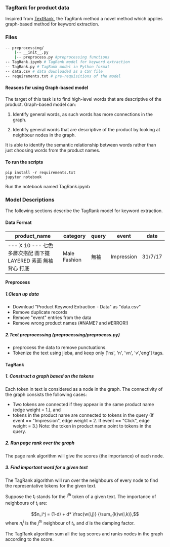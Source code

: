 ### TagRank for product data
Inspired from [TextRank](https://web.eecs.umich.edu/~mihalcea/papers/mihalcea.emnlp04.pdf), the TagRank method a novel method which applies graph-based method for keyword extraction. 

### Files
```Bash
-- preprocessing/
	|-- __init__.py
	|-- preprocess.py #preprocessing functions
-- TagRank.ipynb # TagRank model for keyword extraction
-- TagRank.py # TagRank model in Python format
-- data.csv # data downloaded as a CSV file
-- requirements.txt # pre-requisitions of the model
```

#### Reasons for using Graph-based model
The target of this task is to find high-level words that are descriptive of the product.
Graph-based model can:

1) Identify general words, as such words has more connections in the graph.

2) Identify general words that are descriptive of the product by looking at neighbour nodes in the graph.

It is able to identify the semantic relationship between words rather than just choosing words from the product names.

#### To run the scripts
```
pip install -r requirements.txt
jupyter notebook
```
Run the notebook named TagRank.ipynb

### Model Descriptions
The following sections describe the TagRank model for keyword extraction.

#### Data Format

|product_name|category|query|event|date|
|------------|--------|-----|-----|----|
|--- X 10 --- 七色 多層次搭配 圓下擺 LAYERED 素面 無袖背心 打底|Male Fashion|無袖|Impression|31/7/17|

#### Preprocess
##### 1.Clean up data
- Download "Product Keyword Extraction - Data" as "data.csv"
- Remove duplicate records
- Remove "event" entries from the data
- Remove wrong product names (#NAME? and #ERROR!)

##### 2.Text preprocessing (preprocessing/preprocess.py)
- preprocess the data to remove punctuations.
- Tokenize the text using jieba, and keep only ['ns', 'n', 'vn', 'v','eng'] tags.

#### TagRank
##### 1. Construct a graph based on the tokens
Each token in text is considered as a node in the graph. The connectivity of the graph consists the following cases:
- Two tokens are connected if they appear in the same product name (edge weight = 1.), and
- tokens in the product name are connected to tokens in the query (If event == "Impression", edge weight = 2. If event == "Click", edge weight = 3.) Note: the token in product name point to tokens in the query.

##### 2. Run page rank over the graph
The page rank algorithm will give the scores (the importance) of each node.

##### 3. Find important word for a given text
The TagRank algorithm will run over the neighbours of every node to find the representative tokens for the given text.

Suppose the $t_i$ stands for the $i^{th}$ token of a given text. The importance of neighbours of $t_i$ are:

$$n_i^j = (1-d) + d* \frac{w(i,j)} {\sum_{k}w(i,k)},$$
where $n_i^j$ is the $j^{th}$ neighbour of $t_i$, and $d$ is the damping factor.

The TagRank algorithm sum all the tag scores and ranks nodes in the graph according to the score.
